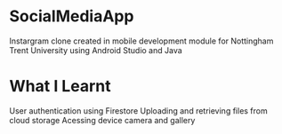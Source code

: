 # SocialMediaApp

Instargram clone created in mobile development module for Nottingham Trent University using Android Studio and Java

# What I Learnt

User authentication using Firestore
Uploading and retrieving files from cloud storage
Acessing device camera and gallery
